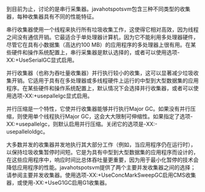 到目前为止，讨论的是串行采集器。javahotspotsvm包含三种不同类型的收集器，每种收集器具有不同的性能特征。

串行收集器使用一个线程来执行所有垃圾收集工作，这使得它相对高效，因为线程之间没有通信开销。它最适合于单处理器计算机，因为它不能利用多处理器硬件，尽管它在具有小数据集（高达约100 MB）的应用程序的多处理器上很有用。在某些硬件和操作系统配置上，串行采集器是默认选择的，或者可以使用选项-XX:+UseSerialGC显式启用。

并行收集器（也称为吞吐量收集器）并行执行较小的收集，这可以显著减少垃圾收集开销。它适用于具有在多处理器或多线程硬件上运行的中型到大型数据集的应用程序。在某些硬件和操作系统配置上，默认情况下会选择并行收集器，或者可以使用选项-XX:+usepallelgc显式启用。

并行压缩是一个特性，它使并行收集器能够并行执行Major GC。如果没有并行压缩，则使用单个线程执行Major GC，这会大大限制可伸缩性。如果指定了选项-XX:+usepallelgc，则默认启用并行压缩。关闭它的选项是-XX:-usepalleloldgc。

大多数并发的收集器并发地执行其大部分工作（例如，当应用程序仍在运行时），以保持垃圾收集暂停时间短。它是为具有中型到大型数据集的应用程序而设计的，在这些应用程序中，响应时间比总体吞吐量更重要，因为用于最小化暂停的技术会降低应用程序的性能。javahotspotsvm提供了两个主要并发收集器之间的选择；请参阅主要并发收集器。使用选项-XX:+UseConcMarkSweepGC启用CMS收集器，或使用-XX:+UseG1GC启用G1收集器。
